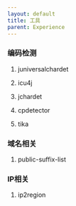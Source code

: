 ```yaml
---
layout: default
title: 工具
parent: Experience
---
```


### 编码检测

1. juniversalchardet

1. icu4j

1. jchardet

1. cpdetector

1. tika

### 域名相关

1. public-suffix-list

### IP相关

1. ip2region